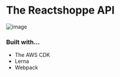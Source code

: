 # The Reactshoppe API

![image](https://user-images.githubusercontent.com/45576380/85132916-be925e00-b207-11ea-8f70-a3cd7a49e1e3.png)

### Built with...

- The AWS CDK
- Lerna
- Webpack
